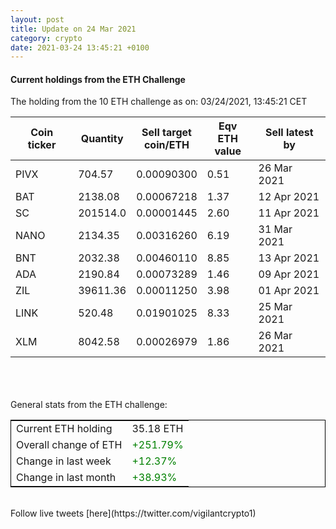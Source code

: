 ```yaml
---
layout: post
title: Update on 24 Mar 2021
category: crypto
date: 2021-03-24 13:45:21 +0100
---
```

<!-- Global site tag (gtag.js) - Google Analytics -->
<script async src="https://www.googletagmanager.com/gtag/js?id=UA-103831149-5"></script>
<script>
  window.dataLayer = window.dataLayer || [];
  function gtag(){dataLayer.push(arguments);}
  gtag('js', new Date());

  gtag('config', 'UA-103831149-5');
</script>


#### Current holdings from the ETH Challenge

The holding from the 10 ETH challenge as on: 03/24/2021, 13:45:21 CET

|Coin ticker|Quantity|Sell target<br>coin/ETH|Eqv ETH<br>value|Sell latest by|
|-----------|--------|-----------|-----------|--------------|
PIVX|704.57|  0.00090300|0.51|26 Mar 2021|
BAT|2138.08|  0.00067218|1.37|12 Apr 2021|
SC|201514.0|  0.00001445|2.60|11 Apr 2021|
NANO|2134.35|  0.00316260|6.19|31 Mar 2021|
BNT|2032.38|  0.00460110|8.85|13 Apr 2021|
ADA|2190.84|  0.00073289|1.46|09 Apr 2021|
ZIL|39611.36|  0.00011250|3.98|01 Apr 2021|
LINK|520.48|  0.01901025|8.33|25 Mar 2021|
XLM|8042.58|  0.00026979|1.86|26 Mar 2021|

<br>
<br>
<br>
General stats from the ETH challenge:

<table style="border:1px solid black;margin-left:auto;margin-right:auto;">
	<tbody>
	<tr>
		<td>Current ETH holding</td>
		<td>     35.18 ETH</td>
	</tr>
	<tr>
		<td>Overall change of ETH</td>
		<td><font color="green">+251.79%</font></td>
	</tr>
	<tr>
		<td>Change in last week</td>
		<td><font color="green">+12.37%</font></td>
	</tr>
	<tr>
		<td>Change in last month</td>
		<td><font color="green">+38.93%</font></td>
	</tr>
	</tbody>
</table>

<br>
Follow live tweets [here](https://twitter.com/vigilantcrypto1)
<br>
<br>